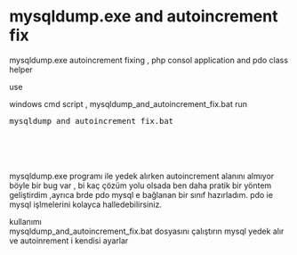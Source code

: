 # mysqldump.exe and autoincrement fix
mysqldump.exe autoincrement fixing , php consol application and pdo class helper 


use 
<br>

windows cmd script ,  mysqldump_and_autoincrement_fix.bat run 
<pre>mysqldump_and_autoincrement_fix.bat</pre>



<br>
<br>
<br>
<br>
mysqldump.exe programı ile yedek alırken autoincrement alanını almıyor böyle bir bug var , bi kaç çözüm yolu olsada ben daha pratik bir yöntem geliştirdim ,ayrıca brde pdo mysql e bağlanan bir sınıf hazırladım. pdo ie mysql işlmelerini kolayca halledebilirsiniz.

kullanımı
<br> mysqldump_and_autoincrement_fix.bat dosyasını çalıştırın mysql yedek alır ve  autoinrement i kendisi ayarlar 
<br>
